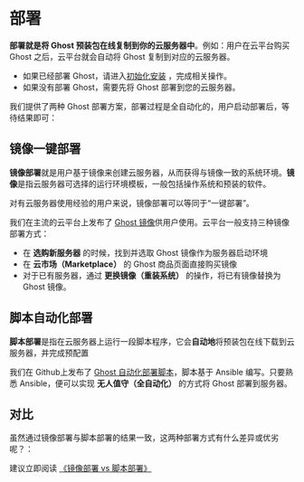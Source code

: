 # 部署

**部署就是将 Ghost 预装包在线复制到你的云服务器中**。例如：用户在云平台购买 Ghost 之后，云平台就会自动将 Ghost 复制到对应的云服务器。

- 如果已经部署 Ghost，请进入[初始化安装](/zh/stack-installation.md) ，完成相关操作。
- 如果没有部署 Ghost，需要先将 Ghost 部署到您的云服务器。

我们提供了两种 Ghost 部署方案，部署过程是全自动化的，用户启动部署后，等待结果即可：

## 镜像一键部署

**镜像部署**就是用户基于镜像来创建云服务器，从而获得与镜像一致的系统环境。**镜像**是指云服务器可选择的运行环境模板，一般包括操作系统和预装的软件。

对有云服务器使用经验的用户来说，镜像部署可以等同于“一键部署”。

我们在主流的云平台上发布了 [Ghost 镜像](https://apps.websoft9.com/ghost)供用户使用。云平台一般支持三种镜像部署方式：

* 在 **选购新服务器** 的时候，找到并选取 Ghost 镜像作为服务器启动环境
* 在 **云市场（Marketplace）**  的 Ghost 商品页面直接购买镜像
* 对于已有服务器，通过 **更换镜像（重装系统）** 的操作，将已有镜像替换为 Ghost 镜像。

## 脚本自动化部署

**脚本部署**是指在云服务器上运行一段脚本程序，它会**自动地**将预装包在线下载到云服务器，并完成预配置

我们在 Github上发布了 [Ghost 自动化部署脚本](https://github.com/Websoft9/ansible-ghost)，脚本基于 Ansible 编写。只要熟悉 Ansible，便可以实现 **无人值守（全自动化）** 的方式将 Ghost 部署到服务器。

## 对比

虽然通过镜像部署与脚本部署的结果一致，这两种部署方式有什么差异或优劣呢？：

建议立即阅读 [《镜像部署 vs 脚本部署》](https://support.websoft9.com/docs/faq/zh/bz-product.html#镜像部署-vs-脚本部署)